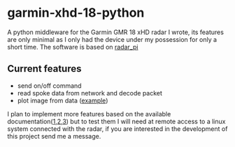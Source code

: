 # garmin-xhd-18-python
A python middleware for the Garmin GMR 18 xHD radar I wrote, its features are only minimal as I only had the device under my possession for only a short time.
The software is based on [radar_pi](https://github.com/opencpn-radar-pi/radar_pi)
 
## Current features
- send on/off command
- read spoke data from network and decode packet
- plot image from data ([example](https://github.com/nonascii/garmin-xhd-18-python/blob/main/plot_result.jpg))

I plan to implement more features based on the available documentation([1](https://github.com/opencpn-radar-pi/radar_pi/blob/master/doc/GarminEthernetData.ods),[2](https://github.com/opencpn-radar-pi/radar_pi/blob/master/example/garminxhd_txon_txoff.pcap.gz),[3](https://github.com/opencpn-radar-pi/radar_pi/blob/master/example/garmin_xhd.pcap.gz)) but to test them I will need at remote access to a linux system connected with the radar, if you are interested in the development of this project send me a message.

